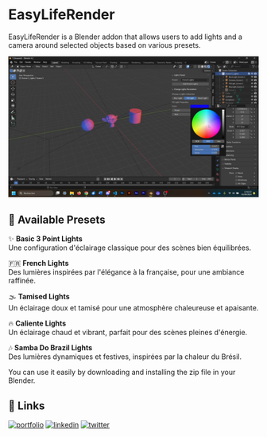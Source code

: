 # EasyLifeRender

EasyLifeRender is a Blender addon that allows users to add lights and a camera around selected objects based on various presets.

[![EasyLifeRender](./src/EasyLifeRenderCapture.webp)](https://joudcazeaux.fr/joucaz/Creations/Script/EasyLifeRender/EasyLifeRenderVideo.mp4)

## 🎨 Available Presets

✨ **Basic 3 Point Lights**  
Une configuration d'éclairage classique pour des scènes bien équilibrées.

🇫🇷 **French Lights**  
Des lumières inspirées par l'élégance à la française, pour une ambiance raffinée.

🌫️ **Tamised Lights**  
Un éclairage doux et tamisé pour une atmosphère chaleureuse et apaisante.

🔥 **Caliente Lights**  
Un éclairage chaud et vibrant, parfait pour des scènes pleines d'énergie.

🎶 **Samba Do Brazil Lights**  
Des lumières dynamiques et festives, inspirées par la chaleur du Brésil.

You can use it easily by downloading and installing the zip file in your Blender.
## 🔗 Links
[![portfolio](https://img.shields.io/badge/my_portfolio-000?style=for-the-badge&logo=ko-fi&logoColor=white)](https://joudcazeaux.fr)
[![linkedin](https://img.shields.io/badge/linkedin-0A66C2?style=for-the-badge&logo=linkedin&logoColor=white)](https://www.linkedin.com/in/joudcazeaux/)
[![twitter](https://img.shields.io/badge/twitter-1DA1F2?style=for-the-badge&logo=twitter&logoColor=white)](https://twitter.com/JoucazJC)

